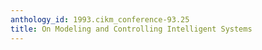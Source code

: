 ```yaml
---
anthology_id: 1993.cikm_conference-93.25
title: On Modeling and Controlling Intelligent Systems
---
```

